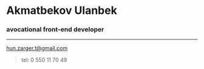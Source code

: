 # Akmatbekov Ulanbek
###  avocational front-end developer  ###
***
<hun.zarger.t@gmail.com>
>tel: 0 550 11 70 49